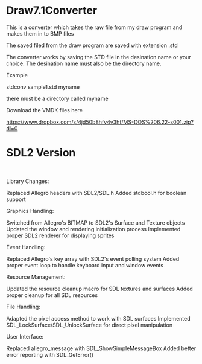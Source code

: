 # Draw7.1Converter
This is a converter which takes the raw file from my draw program and makes them in to BMP files

The saved filed from the draw program are saved with extension .std

The converter works by saving the STD file in the desination name or your choice. The desination name must also be the directory name. 

Example

stdconv sample1.std  myname

there must be a directory called myname

Download the VMDK files here

https://www.dropbox.com/s/4jd50b8hfv4v3hf/MS-DOS%206.22-s001.zip?dl=0
<br>

# SDL2 Version

<br>

Library Changes:

Replaced Allegro headers with SDL2/SDL.h
Added stdbool.h for boolean support


Graphics Handling:

Switched from Allegro's BITMAP to SDL2's Surface and Texture objects
Updated the window and rendering initialization process
Implemented proper SDL2 renderer for displaying sprites


Event Handling:

Replaced Allegro's key array with SDL2's event polling system
Added proper event loop to handle keyboard input and window events


Resource Management:

Updated the resource cleanup macro for SDL textures and surfaces
Added proper cleanup for all SDL resources


File Handling:

Adapted the pixel access method to work with SDL surfaces
Implemented SDL_LockSurface/SDL_UnlockSurface for direct pixel manipulation


User Interface:

Replaced allegro_message with SDL_ShowSimpleMessageBox
Added better error reporting with SDL_GetError()
